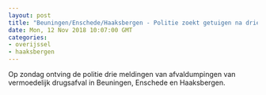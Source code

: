 ```yaml
---
layout: post
title: "Beuningen/Enschede/Haaksbergen - Politie zoekt getuigen na drie afvaldumpingen"
date: Mon, 12 Nov 2018 10:07:00 GMT
categories: 
- overijssel 
- haaksbergen 
---
```


Op zondag ontving de politie drie meldingen van afvaldumpingen van vermoedelijk drugsafval in Beuningen, Enschede en Haaksbergen.
